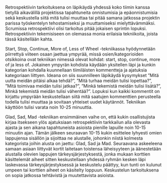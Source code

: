    Retrospektiivin tarkoituksena on läpikäydä yhdessä koko tiimin kanssa tietyllä aikavälillä projektissa tapahtuneita onnistumisia ja epäonnistumisia sekä keskustella siitä mitä tulisi muuttaa tai pitää samana jatkossa projektin parissa työskentelyn tehostamiseksi ja muuttamiseksi mielyttävämmäksi. Scrumissa retrospektiivi olisi tarkoitus pitää jokaisen sprintin lopuksi. Retrospektiivin tekemisiseen on olemassa monia erilaisia tekniikoita, joista tässä käsitellään kahta.
   
   Start, Stop, Continue, More of, Less of Wheel -tekniikassa hyödynnetään piirrettyä viiteen osaan jaettua ympyrää, missä osien/kategorioiden otsikkoina ovat tekniikan nimessä olevat kohdat: start, stop, continue, more of ja less of. Jokainen ympyrän kohdista käydään yksitellen läpi ja kunkin kategorian kohdalla kuunnellaan tiimiläisten kommentteja ja ajatuksia kategoriaan liittyen. Ideana on siis suunnilleen läpikäydä kysymykset ”Mitä uutta meidän pitäisi alkaa tehdä?”, ”Mitä turhaa meidän tulisi lopettaa?”, ”Mitä toimivaa meidän tulisi jatkaa?”, ”Minkä tekemistä meidän tulisi lisätä?”, Minkä tekemistä meidän tulisi vähentää?”. Lopuksi kun kaikki kommentit on kirjattu ympyrään keskustellaan siitä mitä saatujen kommenttien perusteella todella tulisi muuttaa ja sovitaan yhteiset uudet käytännöt. Tekniikan käyttöön tulisi varata noin 10-25 minuuttia.
    
   Glad, Sad, Mad -tekniikan ensimmäinen vaihe on, että kukin osallistujista kirjaa itsekseen ylös ajatuksiaan retrospektiivin tarkkailun alla olevasta ajasta ja sen aikana tapahtuneista asioista pienille lapuille noin 10-15 minuutin ajan. Tämän jälkeen seuraavan 10-15 kukin esittelee lyhyesti omien lappujensa sisällön ja sijoittaa ne alustalle, johonkin niistä kolmesta kategorista joihin alusta on jaettu: Glad, Sad ja Mad. Seuraavana askeeleena samaan asiaan liittyvät kortit laitetaan toistensa läheisyyteen ja äänestetään alustalla olevien lappujen tärkeysjärjestyksestä, jonka mukaan korttien käsittelemät aiheet sitten keskustellaan yhdessä ryhmän kesken läpi laskevassa tärkeysjärjestyksessä ja keskustelu päättyy, kun tunti on kulunut umpeen tai korttien aiheet on käsitelty loppuun. Keskustelun tarkoituksena on sopia jatkossa tehtävistä ja muutettavista asioista.
